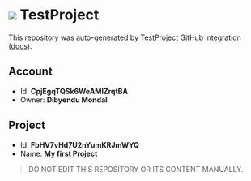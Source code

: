 # ![](https://s3.amazonaws.com/storage-static.testproject.io/logos/TP-Logo-Square.svg) TestProject

This repository was auto-generated by [TestProject](https://testproject.io) GitHub integration ([docs](https://docs.testproject.io/testproject-integrations/github-integration)).

## Account
* Id: **CpjEgqTQSk6WeAMlZrqtBA**
* Owner: **Dibyendu Mondal**

## Project
* Id: **FbHV7vHd7U2nYumKRJmWYQ**
* Name: **[My first Project](https://app.testproject.io/#/projects/804736/tests)**

> DO NOT EDIT THIS REPOSITORY OR ITS CONTENT MANUALLY.